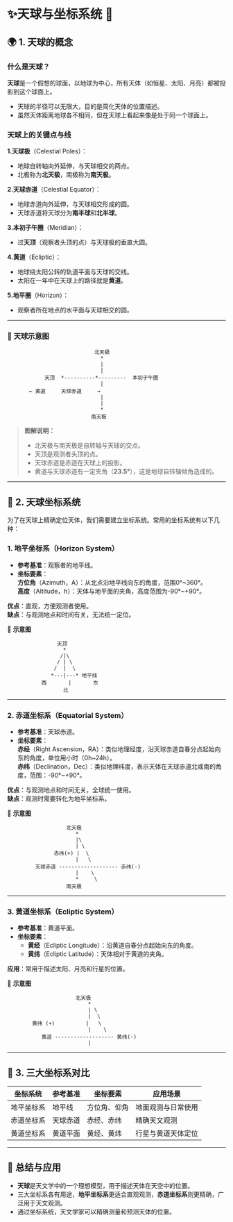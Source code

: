 # ✨天球与坐标系统 🌌  

## 🌍 **1. 天球的概念**  

### **什么是天球？**  
**天球**是一个假想的球面，以地球为中心，所有天体（如恒星、太阳、月亮）都被投影到这个球面上。  
- 天球的半径可以无限大，目的是简化天体的位置描述。  
- 虽然天体距离地球各不相同，但在天球上看起来像是处于同一个球面上。  

### **天球上的关键点与线**  

**1.天球极**（Celestial Poles）：  
   - 地球自转轴向外延伸，与天球相交的两点。  
   - 北极称为**北天极**，南极称为**南天极**。  
     
**2.天球赤道**（Celestial Equator）：  
   - 地球赤道向外延伸，与天球相交形成的圆。  
   - 天球赤道将天球分为**南半球**和**北半球**。  

**3.本初子午圈**（Meridian）：  
   - 过**天顶**（观察者头顶的点）与天球极的垂直大圆。  
     
**4.黄道**（Ecliptic）：  
   - 地球绕太阳公转的轨道平面与天球的交线。  
   - 太阳在一年中在天球上的路径就是**黄道**。  

**5.地平圈**（Horizon）：  
   - 观察者所在地点的水平面与天球相交的圆。  

---

### 🌟 **天球示意图**  

```plaintext
                            北天极
                              *
                              |  
                              |    
            天顶  *----------*---------  本初子午圈  
                              |  
       ← 黄道     天球赤道     →   
                              |  
                              |  
                              *   
                           南天极
```

> **图解说明：**  
> - 北天极与南天极是自转轴与天球的交点。  
> - 天顶是观测者头顶的点。  
> - 天球赤道是赤道在天球上的投影。  
> - 黄道与天球赤道有一定夹角（**23.5°**），这是地球自转轴倾角造成的。

---

## 📐 **2. 天球坐标系统**

为了在天球上精确定位天体，我们需要建立坐标系统。常用的坐标系统有以下几种：  

### **1. 地平坐标系**（Horizon System）  

- **参考基准**：观察者的地平线。  
- **坐标要素**：  
    **方位角**（Azimuth，A）：从北点沿地平线向东的角度，范围0°~360°。  
    **高度**（Altitude，h）：天体与地平面的夹角，高度范围为-90°~+90°。  

**优点**：直观，方便观测者使用。  
**缺点**：与观测地点和时间有关，无法统一定位。  

📍 **示意图**  
```
                天顶
                  *
                 /|\
                / | \
               /  |  \
              *---|---* 地平线
           西       |       东
                  北
```

---

### **2. 赤道坐标系**（Equatorial System）  

- **参考基准**：天球赤道。  
- **坐标要素**：  
     **赤经**（Right Ascension，RA）：类似地理经度，沿天球赤道自春分点起始向东的角度，单位用小时（0h~24h）。  
     **赤纬**（Declination，Dec）：类似地理纬度，表示天体在天球赤道北或南的角度，范围：-90°~+90°。  

**优点**：与观测地点和时间无关，全球统一使用。  
**缺点**：观测时需要转化为地平坐标系。  

📍 **示意图**  
```plaintext
                   北天极
                      *
                      |\
                      | \
               赤纬(+) |  \
                      |   \
         天球赤道 ------------------- 赤纬(-)
                      |    \
                      *     \
                   南天极
```

---

### **3. 黄道坐标系**（Ecliptic System）  

- **参考基准**：黄道平面。  
- **坐标要素**：  
    - **黄经**（Ecliptic Longitude）：沿黄道自春分点起始向东的角度。  
    - **黄纬**（Ecliptic Latitude）：天体相对于黄道的夹角。  

**应用**：常用于描述太阳、月亮和行星的位置。  

📍 **示意图**  
```plaintext
                      北天极
                          *   
                          | \
                          |  \
        黄纬 (+)          |   \
                          |    \
           黄道 ------------------- 黄纬(-)
                          |   
```

---

## 🌠 **3. 三大坐标系对比**

| 坐标系统   | 参考基准       | 坐标要素             | 应用场景           |
|------------|----------------|----------------------|-------------------|
| 地平坐标系 | 地平线         | 方位角、仰角         | 地面观测与日常使用 |
| 赤道坐标系 | 天球赤道       | 赤经、赤纬           | 精确天文观测       |
| 黄道坐标系 | 黄道平面       | 黄经、黄纬           | 行星与黄道天体定位 |

---

## 🌌 **总结与应用**  

- **天球**是天文学中的一个理想模型，用于描述天体在天空中的位置。  
- 三大坐标系各有用途，**地平坐标系**更适合直观观测，**赤道坐标系**则更精确，广泛用于天文观测。  
- 通过坐标系统，天文学家可以精确测量和预测天体的位置。

